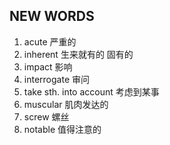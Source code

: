 ## NEW WORDS

1. acute 严重的
2. inherent 生来就有的 固有的
3. impact 影响
4. interrogate 审问
5. take sth. into account 考虑到某事
6. muscular 肌肉发达的
7. screw 螺丝
8. notable 值得注意的
